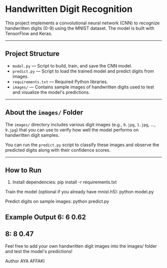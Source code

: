 # Handwritten Digit Recognition

This project implements a convolutional neural network (CNN) to recognize handwritten digits (0-9) using the MNIST dataset. The model is built with TensorFlow and Keras.

---

## Project Structure

- `model.py` — Script to build, train, and save the CNN model.
- `predict.py` — Script to load the trained model and predict digits from images.
- `requirements.txt` — Required Python libraries.
- `images/` — Contains sample images of handwritten digits used to test and visualize the model's predictions.

---

## About the `images/` Folder

The `images/` directory includes various digit images (e.g., `0.jpg`, `1.jpg`, ..., `9.jpg`) that you can use to verify how well the model performs on handwritten digit samples.

You can run the `predict.py` script to classify these images and observe the predicted digits along with their confidence scores.

---

## How to Run

1. Install dependencies:
   pip install -r requirements.txt

Train the model (optional if you already have mnist.h5):
python model.py

Predict digits on sample images:
python predict.py


Example Output
6:
6 0.62
----
8:
8 0.47
----

Feel free to add your own handwritten digit images into the images/ folder and test the model's predictions!

Author
AYA AFFAKI


